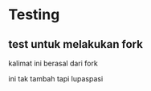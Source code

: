 # Testing
test untuk melakukan fork
--

kalimat ini berasal dari fork

ini tak tambah tapi lupaspasi


